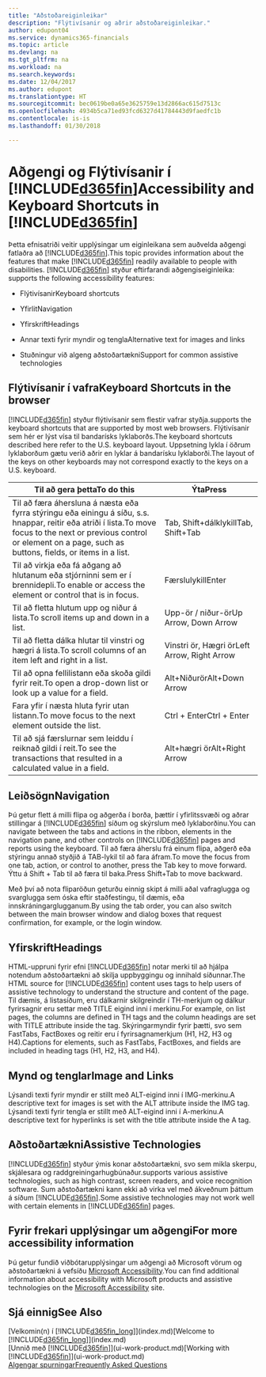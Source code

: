 ```yaml
---
title: "Aðstoðareiginleikar"
description: "Flýtivísanir og aðrir aðstoðareiginleikar."
author: edupont04
ms.service: dynamics365-financials
ms.topic: article
ms.devlang: na
ms.tgt_pltfrm: na
ms.workload: na
ms.search.keywords: 
ms.date: 12/04/2017
ms.author: edupont
ms.translationtype: HT
ms.sourcegitcommit: bec0619be0a65e3625759e13d2866ac615d7513c
ms.openlocfilehash: 4934b5ca71ed93fcd6327d41784443d9faedfc1b
ms.contentlocale: is-is
ms.lasthandoff: 01/30/2018

---
```

# <a name="accessibility-and-keyboard-shortcuts-in-included365finincludesd365finmdmd"></a><span data-ttu-id="18b10-103">Aðgengi og Flýtivísanir í [!INCLUDE[d365fin](includes/d365fin_md.md)]</span><span class="sxs-lookup"><span data-stu-id="18b10-103">Accessibility and Keyboard Shortcuts in [!INCLUDE[d365fin](includes/d365fin_md.md)]</span></span>
<span data-ttu-id="18b10-104">Þetta efnisatriði veitir upplýsingar um eiginleikana sem auðvelda aðgengi fatlaðra að [!INCLUDE[d365fin](includes/d365fin_md.md)].</span><span class="sxs-lookup"><span data-stu-id="18b10-104">This topic provides information about the features that make [!INCLUDE[d365fin](includes/d365fin_md.md)] readily available to people with disabilities.</span></span> [!INCLUDE[d365fin](includes/d365fin_md.md)]<span data-ttu-id="18b10-105"> styður eftirfarandi aðgengiseiginleika:</span><span class="sxs-lookup"><span data-stu-id="18b10-105"> supports the following accessibility features:</span></span>  

-   <span data-ttu-id="18b10-106">Flýtivísanir</span><span class="sxs-lookup"><span data-stu-id="18b10-106">Keyboard shortcuts</span></span>  

-   <span data-ttu-id="18b10-107">Yfirlit</span><span class="sxs-lookup"><span data-stu-id="18b10-107">Navigation</span></span>  

-   <span data-ttu-id="18b10-108">Yfirskrift</span><span class="sxs-lookup"><span data-stu-id="18b10-108">Headings</span></span>  

-   <span data-ttu-id="18b10-109">Annar texti fyrir myndir og tengla</span><span class="sxs-lookup"><span data-stu-id="18b10-109">Alternative text for images and links</span></span>  

-   <span data-ttu-id="18b10-110">Stuðningur við algeng aðstoðartækni</span><span class="sxs-lookup"><span data-stu-id="18b10-110">Support for common assistive technologies</span></span>  

##  <a name="Keyboard"></a> <span data-ttu-id="18b10-111">Flýtivísanir í vafra</span><span class="sxs-lookup"><span data-stu-id="18b10-111">Keyboard Shortcuts in the browser</span></span>
 [!INCLUDE[d365fin](includes/d365fin_md.md)] <span data-ttu-id="18b10-112"> styður flýtivísanir sem flestir vafrar styðja.</span><span class="sxs-lookup"><span data-stu-id="18b10-112">supports the keyboard shortcuts that are supported by most web browsers.</span></span> <span data-ttu-id="18b10-113">Flýtivísanir sem hér er lýst vísa til bandarísks lyklaborðs.</span><span class="sxs-lookup"><span data-stu-id="18b10-113">The keyboard shortcuts described here refer to the U.S. keyboard layout.</span></span> <span data-ttu-id="18b10-114">Uppsetning lykla í öðrum lyklaborðum gætu verið aðrir en lyklar á bandarísku lyklaborði.</span><span class="sxs-lookup"><span data-stu-id="18b10-114">The layout of the keys on other keyboards may not correspond exactly to the keys on a U.S. keyboard.</span></span>  

|<span data-ttu-id="18b10-115">Til að gera þetta</span><span class="sxs-lookup"><span data-stu-id="18b10-115">To do this</span></span>|<span data-ttu-id="18b10-116">Ýta</span><span class="sxs-lookup"><span data-stu-id="18b10-116">Press</span></span>|  
|----------------|-----------|  
|<span data-ttu-id="18b10-117">Til að færa áhersluna á næsta eða fyrra stýringu eða einingu á síðu, s.s. hnappar, reitir eða atriði í lista.</span><span class="sxs-lookup"><span data-stu-id="18b10-117">To move focus to the next or previous control or element on a page, such as buttons, fields, or items in a list.</span></span>|<span data-ttu-id="18b10-118">Tab, Shift+dálklykill</span><span class="sxs-lookup"><span data-stu-id="18b10-118">Tab, Shift+Tab</span></span>|  
|<span data-ttu-id="18b10-119">Til að virkja eða fá aðgang að hlutanum eða stjórninni sem er í brennidepli.</span><span class="sxs-lookup"><span data-stu-id="18b10-119">To enable or access the element or control that is in focus.</span></span>|<span data-ttu-id="18b10-120">Færslulykill</span><span class="sxs-lookup"><span data-stu-id="18b10-120">Enter</span></span>|  
|<span data-ttu-id="18b10-121">Til að fletta hlutum upp og niður á lista.</span><span class="sxs-lookup"><span data-stu-id="18b10-121">To scroll items up and down in a list.</span></span>|<span data-ttu-id="18b10-122">Upp-ör / niður-ör</span><span class="sxs-lookup"><span data-stu-id="18b10-122">Up Arrow, Down Arrow</span></span>|  
|<span data-ttu-id="18b10-123">Til að fletta dálka hlutar til vinstri og hægri á lista.</span><span class="sxs-lookup"><span data-stu-id="18b10-123">To scroll columns of an item left and right in a list.</span></span>|<span data-ttu-id="18b10-124">Vinstri ör, Hægri ör</span><span class="sxs-lookup"><span data-stu-id="18b10-124">Left Arrow, Right Arrow</span></span>|  
|<span data-ttu-id="18b10-125">Til að opna fellilistann eða skoða gildi fyrir reit.</span><span class="sxs-lookup"><span data-stu-id="18b10-125">To open a drop-down list or look up a value for a field.</span></span>|<span data-ttu-id="18b10-126">Alt+Niðurör</span><span class="sxs-lookup"><span data-stu-id="18b10-126">Alt+Down Arrow</span></span>|  
|<span data-ttu-id="18b10-127">Fara yfir í næsta hluta fyrir utan listann.</span><span class="sxs-lookup"><span data-stu-id="18b10-127">To move focus to the next element outside the list.</span></span>|<span data-ttu-id="18b10-128">Ctrl + Enter</span><span class="sxs-lookup"><span data-stu-id="18b10-128">Ctrl + Enter</span></span>|  
|<span data-ttu-id="18b10-129">Til að sjá færslurnar sem leiddu í reiknað gildi í reit.</span><span class="sxs-lookup"><span data-stu-id="18b10-129">To see the transactions that resulted in a calculated value in a field.</span></span>|<span data-ttu-id="18b10-130">Alt+hægri ör</span><span class="sxs-lookup"><span data-stu-id="18b10-130">Alt+Right Arrow</span></span>|  

##  <a name="Navigation"></a> <span data-ttu-id="18b10-131">Leiðsögn</span><span class="sxs-lookup"><span data-stu-id="18b10-131">Navigation</span></span>  
 <span data-ttu-id="18b10-132">Þú getur flett á milli flipa og aðgerða í borða, þættir í yfirlitssvæði og aðrar stillingar á [!INCLUDE[d365fin](includes/d365fin_md.md)] síðum og skýrslum með lyklaborðinu.</span><span class="sxs-lookup"><span data-stu-id="18b10-132">You can navigate between the tabs and actions in the ribbon, elements in the navigation pane, and other controls on [!INCLUDE[d365fin](includes/d365fin_md.md)] pages and reports using the keyboard.</span></span> <span data-ttu-id="18b10-133">Til að færa áherslu frá einum flipa, aðgerð eða stýringu annað styðjið á TAB-lykil til að fara áfram.</span><span class="sxs-lookup"><span data-stu-id="18b10-133">To move the focus from one tab, action, or control to another, press the Tab key to move forward.</span></span> <span data-ttu-id="18b10-134">Ýttu á Shift + Tab til að færa til baka.</span><span class="sxs-lookup"><span data-stu-id="18b10-134">Press Shift+Tab to move backward.</span></span>  

 <span data-ttu-id="18b10-135">Með því að nota fliparöðun geturðu einnig skipt á milli aðal vafraglugga og svarglugga sem óska ​​eftir staðfestingu, til dæmis, eða innskráningarglugganum.</span><span class="sxs-lookup"><span data-stu-id="18b10-135">By using the tab order, you can also switch between the main browser window and dialog boxes that request confirmation, for example, or the login window.</span></span>  

##  <a name="Headings"></a> <span data-ttu-id="18b10-136">Yfirskrift</span><span class="sxs-lookup"><span data-stu-id="18b10-136">Headings</span></span>  
 <span data-ttu-id="18b10-137">HTML-uppruni fyrir efni [!INCLUDE[d365fin](includes/d365fin_md.md)] notar merki til að hjálpa notendum aðstoðartækni að skilja uppbyggingu og innihald síðunnar.</span><span class="sxs-lookup"><span data-stu-id="18b10-137">The HTML source for [!INCLUDE[d365fin](includes/d365fin_md.md)] content uses tags to help users of assistive technology to understand the structure and content of the page.</span></span> <span data-ttu-id="18b10-138">Til dæmis, á listasíðum, eru dálkarnir skilgreindir í TH-merkjum og dálkur fyrirsagnir eru settar með TITLE eigind inni í merkinu.</span><span class="sxs-lookup"><span data-stu-id="18b10-138">For example, on list pages, the columns are defined in TH tags and the column headings are set with TITLE attribute inside the tag.</span></span> <span data-ttu-id="18b10-139">Skýringarmyndir fyrir þætti, svo sem FastTabs, FactBoxes og reitir eru í fyrirsagnamerkjum (H1, H2, H3 og H4).</span><span class="sxs-lookup"><span data-stu-id="18b10-139">Captions for elements, such as FastTabs, FactBoxes, and fields are included in heading tags (H1, H2, H3, and H4).</span></span>  

##  <a name="Images"></a> <span data-ttu-id="18b10-140">Mynd og tenglar</span><span class="sxs-lookup"><span data-stu-id="18b10-140">Image and Links</span></span>  
 <span data-ttu-id="18b10-141">Lýsandi texti fyrir myndir er stillt með ALT-eigind inni í IMG-merkinu.</span><span class="sxs-lookup"><span data-stu-id="18b10-141">A descriptive text for images is set with the ALT attribute inside the IMG tag.</span></span> <span data-ttu-id="18b10-142">Lýsandi texti fyrir tengla er stillt með ALT-eigind inni í A-merkinu.</span><span class="sxs-lookup"><span data-stu-id="18b10-142">A descriptive text for hyperlinks is set with the title attribute inside the A tag.</span></span>  

##  <a name="AssistiveTech"></a> <span data-ttu-id="18b10-143">Aðstoðartækni</span><span class="sxs-lookup"><span data-stu-id="18b10-143">Assistive Technologies</span></span>  
[!INCLUDE[d365fin](includes/d365fin_md.md)] <span data-ttu-id="18b10-144"> styður ýmis konar aðstoðartækni, svo sem mikla skerpu, skjálesara og raddgreiningarhugbúnaður.</span><span class="sxs-lookup"><span data-stu-id="18b10-144">supports various assistive technologies, such as high contrast, screen readers, and voice recognition software.</span></span> <span data-ttu-id="18b10-145">Sum aðstoðartækni kann ekki að virka vel með ákveðnum þáttum á síðum [!INCLUDE[d365fin](includes/d365fin_md.md)].</span><span class="sxs-lookup"><span data-stu-id="18b10-145">Some assistive technologies may not work well with certain elements in [!INCLUDE[d365fin](includes/d365fin_md.md)] pages.</span></span>  

## <a name="for-more-accessibility-information"></a><span data-ttu-id="18b10-146">Fyrir frekari upplýsingar um aðgengi</span><span class="sxs-lookup"><span data-stu-id="18b10-146">For more accessibility information</span></span>  
<span data-ttu-id="18b10-147">Þú getur fundið viðbótarupplýsingar um aðgengi að Microsoft vörum og aðstoðartækni á vefsíðu [Microsoft Accessibility](http://go.microsoft.com/fwlink/?LinkId=262160).</span><span class="sxs-lookup"><span data-stu-id="18b10-147">You can find additional information about accessibility with Microsoft products and assistive technologies on the [Microsoft Accessibility](http://go.microsoft.com/fwlink/?LinkId=262160) site.</span></span>

## <a name="see-also"></a><span data-ttu-id="18b10-148">Sjá einnig</span><span class="sxs-lookup"><span data-stu-id="18b10-148">See Also</span></span>
<span data-ttu-id="18b10-149">[Velkomin(n) í [!INCLUDE[d365fin_long](includes/d365fin_long_md.md)]](index.md)</span><span class="sxs-lookup"><span data-stu-id="18b10-149">[Welcome to [!INCLUDE[d365fin_long](includes/d365fin_long_md.md)]](index.md)</span></span>  
<span data-ttu-id="18b10-150">[Unnið með [!INCLUDE[d365fin](includes/d365fin_md.md)]](ui-work-product.md)</span><span class="sxs-lookup"><span data-stu-id="18b10-150">[Working with [!INCLUDE[d365fin](includes/d365fin_md.md)]](ui-work-product.md)</span></span>  
[<span data-ttu-id="18b10-151">Algengar spurningar</span><span class="sxs-lookup"><span data-stu-id="18b10-151">Frequently Asked Questions</span></span>](across-faq.md)  

